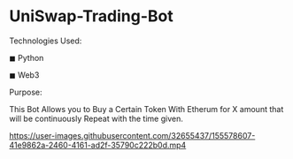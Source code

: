 # UniSwap-Trading-Bot


Technologies Used:

◼ Python

◼ Web3


Purpose:

This Bot Allows you to Buy a Certain Token With Etherum for X amount that will be continuously Repeat with the time given.




https://user-images.githubusercontent.com/32655437/155578607-41e9862a-2460-4161-ad2f-35790c222b0d.mp4



